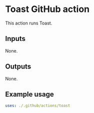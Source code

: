 # Toast GitHub action

This action runs Toast.

## Inputs

None.

## Outputs

None.

## Example usage

```yaml
uses: ./.github/actions/toast
```
